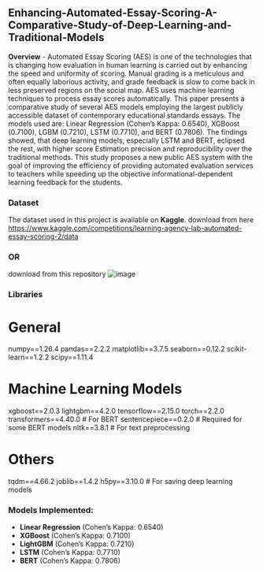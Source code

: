 ## Enhancing-Automated-Essay-Scoring-A-Comparative-Study-of-Deep-Learning-and-Traditional-Models

**Overview** - Automated Essay Scoring (AES) is one of the technologies that is changing how evaluation in human learning is carried out by enhancing the speed and uniformity of
scoring. Manual grading is a meticulous and often equally laborious activity, and grade feedback is slow to come back in less preserved regions on the social map. AES uses 
machine learning techniques to process essay scores automatically. This paper presents a comparative study of several AES models employing the largest publicly accessible
dataset of contemporary educational standards essays. The models used are: Linear Regression (Cohen’s Kappa: 0.6540), XGBoost (0.7100), LGBM (0.7210), LSTM (0.7710), and BERT
(0.7806). The findings showed, that deep learning models, especially LSTM and BERT, eclipsed the rest, with higher score Estimation precision and reproducibility over the
traditional methods. This study proposes a new public AES system with the goal of improving the efficiency of providing automated evaluation services to teachers while speeding up the objective informational-dependent learning feedback for the students.
### Dataset  
The dataset used in this project is available on **Kaggle**.
download from here https://www.kaggle.com/competitions/learning-agency-lab-automated-essay-scoring-2/data
### OR
download from this repository
![image](https://github.com/user-attachments/assets/6f296225-a68d-42a6-ac2c-81f9f96d2c80)
### Libraries
# General
numpy==1.26.4
pandas==2.2.2
matplotlib==3.7.5
seaborn==0.12.2
scikit-learn==1.2.2
scipy==1.11.4

# Machine Learning Models
xgboost==2.0.3
lightgbm==4.2.0
tensorflow==2.15.0
torch==2.2.0
transformers==4.40.0  # For BERT
sentencepiece==0.2.0   # Required for some BERT models
nltk==3.8.1  # For text preprocessing

# Others
tqdm==4.66.2
joblib==1.4.2
h5py==3.10.0  # For saving deep learning models

###  Models Implemented:
- **Linear Regression** (Cohen’s Kappa: 0.6540)
- **XGBoost** (Cohen’s Kappa: 0.7100)
- **LightGBM** (Cohen’s Kappa: 0.7210)
- **LSTM** (Cohen’s Kappa: 0.7710)
- **BERT** (Cohen’s Kappa: 0.7806)
  
